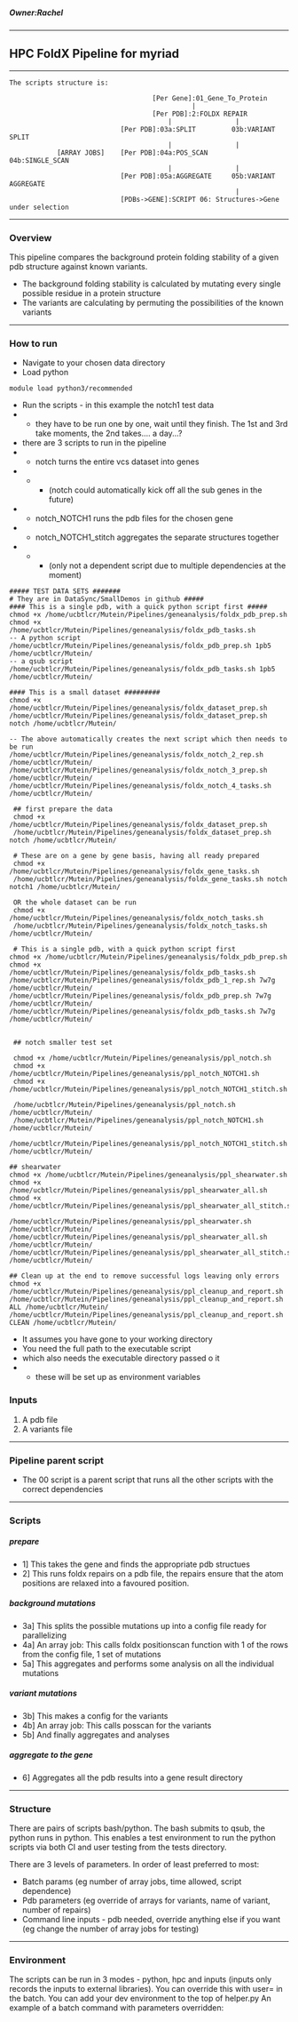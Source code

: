 ##### Owner:Rachel
-----------------------------------------------------------------------
## HPC FoldX Pipeline for myriad
-----------------------------------------------------------------------
```
The scripts structure is:

                                    [Per Gene]:01_Gene_To_Protein
                                              |
                                    [Per PDB]:2:FOLDX REPAIR
                                        |                |
                            [Per PDB]:03a:SPLIT         03b:VARIANT SPLIT
                                        |                |
            [ARRAY JOBS]    [Per PDB]:04a:POS_SCAN       04b:SINGLE_SCAN
                                        |                |
                            [Per PDB]:05a:AGGREGATE     05b:VARIANT AGGREGATE
                                                         |
                            [PDBs->GENE]:SCRIPT 06: Structures->Gene under selection 
 ```
-----------------------------------------------------------------------
### Overview
This pipeline compares the background protein folding stability of a given pdb structure against known variants.

- The background folding stability is calculated by mutating every single possible residue in a protein structure
- The variants are calculating by permuting the possibilities of the known variants
-----------------------------------------------------------------------
### How to run
- Navigate to your chosen data directory
- Load python
```
module load python3/recommended
```
- Run the scripts - in this example the notch1 test data
- - they have to be run one by one, wait until they finish. The 1st and 3rd take moments, the 2nd takes.... a day...?
- there are 3 scripts to run in the pipeline
- - notch turns the entire vcs dataset into genes
- - - (notch could automatically kick off all the sub genes in the future)
- - notch_NOTCH1 runs the pdb files for the chosen gene
- - notch_NOTCH1_stitch aggregates the separate structures together
- - - (only not a dependent script due to multiple dependencies at the moment)
```
##### TEST DATA SETS #######
# They are in DataSync/SmallDemos in github #####
#### This is a single pdb, with a quick python script first #####
chmod +x /home/ucbtlcr/Mutein/Pipelines/geneanalysis/foldx_pdb_prep.sh
chmod +x /home/ucbtlcr/Mutein/Pipelines/geneanalysis/foldx_pdb_tasks.sh
-- A python script
/home/ucbtlcr/Mutein/Pipelines/geneanalysis/foldx_pdb_prep.sh 1pb5 /home/ucbtlcr/Mutein/
-- a qsub script
/home/ucbtlcr/Mutein/Pipelines/geneanalysis/foldx_pdb_tasks.sh 1pb5 /home/ucbtlcr/Mutein/

#### This is a small dataset #########
chmod +x /home/ucbtlcr/Mutein/Pipelines/geneanalysis/foldx_dataset_prep.sh
/home/ucbtlcr/Mutein/Pipelines/geneanalysis/foldx_dataset_prep.sh notch /home/ucbtlcr/Mutein/

-- The above automatically creates the next script which then needs to be run
/home/ucbtlcr/Mutein/Pipelines/geneanalysis/foldx_notch_2_rep.sh /home/ucbtlcr/Mutein/
/home/ucbtlcr/Mutein/Pipelines/geneanalysis/foldx_notch_3_prep.sh /home/ucbtlcr/Mutein/
/home/ucbtlcr/Mutein/Pipelines/geneanalysis/foldx_notch_4_tasks.sh /home/ucbtlcr/Mutein/

 ## first prepare the data
 chmod +x /home/ucbtlcr/Mutein/Pipelines/geneanalysis/foldx_dataset_prep.sh
 /home/ucbtlcr/Mutein/Pipelines/geneanalysis/foldx_dataset_prep.sh notch /home/ucbtlcr/Mutein/

 # These are on a gene by gene basis, having all ready prepared
 chmod +x /home/ucbtlcr/Mutein/Pipelines/geneanalysis/foldx_gene_tasks.sh
 /home/ucbtlcr/Mutein/Pipelines/geneanalysis/foldx_gene_tasks.sh notch notch1 /home/ucbtlcr/Mutein/

 OR the whole dataset can be run
 chmod +x /home/ucbtlcr/Mutein/Pipelines/geneanalysis/foldx_notch_tasks.sh
 /home/ucbtlcr/Mutein/Pipelines/geneanalysis/foldx_notch_tasks.sh /home/ucbtlcr/Mutein/

 # This is a single pdb, with a quick python script first
chmod +x /home/ucbtlcr/Mutein/Pipelines/geneanalysis/foldx_pdb_prep.sh
chmod +x /home/ucbtlcr/Mutein/Pipelines/geneanalysis/foldx_pdb_tasks.sh
/home/ucbtlcr/Mutein/Pipelines/geneanalysis/foldx_pdb_1_rep.sh 7w7g /home/ucbtlcr/Mutein/
/home/ucbtlcr/Mutein/Pipelines/geneanalysis/foldx_pdb_prep.sh 7w7g /home/ucbtlcr/Mutein/
/home/ucbtlcr/Mutein/Pipelines/geneanalysis/foldx_pdb_tasks.sh 7w7g /home/ucbtlcr/Mutein/
 
 
 ## notch smaller test set

 chmod +x /home/ucbtlcr/Mutein/Pipelines/geneanalysis/ppl_notch.sh
 chmod +x /home/ucbtlcr/Mutein/Pipelines/geneanalysis/ppl_notch_NOTCH1.sh
 chmod +x /home/ucbtlcr/Mutein/Pipelines/geneanalysis/ppl_notch_NOTCH1_stitch.sh
 
 /home/ucbtlcr/Mutein/Pipelines/geneanalysis/ppl_notch.sh /home/ucbtlcr/Mutein/
 /home/ucbtlcr/Mutein/Pipelines/geneanalysis/ppl_notch_NOTCH1.sh /home/ucbtlcr/Mutein/
 /home/ucbtlcr/Mutein/Pipelines/geneanalysis/ppl_notch_NOTCH1_stitch.sh /home/ucbtlcr/Mutein/
  
## shearwater
chmod +x /home/ucbtlcr/Mutein/Pipelines/geneanalysis/ppl_shearwater.sh
chmod +x /home/ucbtlcr/Mutein/Pipelines/geneanalysis/ppl_shearwater_all.sh
chmod +x /home/ucbtlcr/Mutein/Pipelines/geneanalysis/ppl_shearwater_all_stitch.sh

/home/ucbtlcr/Mutein/Pipelines/geneanalysis/ppl_shearwater.sh /home/ucbtlcr/Mutein/
/home/ucbtlcr/Mutein/Pipelines/geneanalysis/ppl_shearwater_all.sh /home/ucbtlcr/Mutein/
/home/ucbtlcr/Mutein/Pipelines/geneanalysis/ppl_shearwater_all_stitch.sh /home/ucbtlcr/Mutein/

## Clean up at the end to remove successful logs leaving only errors
chmod +x /home/ucbtlcr/Mutein/Pipelines/geneanalysis/ppl_cleanup_and_report.sh
/home/ucbtlcr/Mutein/Pipelines/geneanalysis/ppl_cleanup_and_report.sh ALL /home/ucbtlcr/Mutein/
/home/ucbtlcr/Mutein/Pipelines/geneanalysis/ppl_cleanup_and_report.sh CLEAN /home/ucbtlcr/Mutein/
```
- It assumes you have gone to your working directory
- You need the full path to the executable script
- which also needs the executable directory passed o it
- - these will be set up as environment variables
### Inputs
1. A pdb file
2. A variants file
-----------------------------------------------------------------------
### Pipeline parent script
- The 00 script is a parent script that runs all the other scripts with the correct dependencies
-----------------------------------------------------------------------
### Scripts
##### prepare
- 1] This takes the gene and finds the appropriate pdb structues
- 2] This runs foldx repairs on a pdb file, the repairs ensure that the atom positions are relaxed into a favoured position.
##### background mutations
- 3a] This splits the possible mutations up into a config file ready for parallelizing
- 4a] An array job: This calls foldx positionscan function with 1 of the rows from the config file, 1 set of mutations
- 5a] This aggregates and performs some analysis on all the individual mutations
##### variant mutations
- 3b] This makes a config for the variants
- 4b] An array job: This calls posscan for the variants
- 5b] And finally aggregates and analyses
##### aggregate to the gene
- 6] Aggregates all the pdb results into a gene result directory

-----------------------------------------------------------------------
### Structure
There are pairs of scripts bash/python. The bash submits to qsub, the python runs in python. This enables a test environment to run the python scripts via both CI and user testing from the tests directory.

There are 3 levels of parameters. In order of least preferred to most:
- Batch params (eg number of array jobs, time allowed, script dependence)
- Pdb parameters (eg override of arrays for variants, name of variant, number of repairs)
- Command line inputs - pdb needed, override anything else if you want (eg change the number of array jobs for testing)
-----------------------------------------------------------------------
### Environment
The scripts can be run in 3 modes - python, hpc and inputs (inputs only records the inputs to external libraries). You can override this with user= in the batch.
You can add your dev environment to the top of helper.py
An example of a batch command with parameters overridden:


